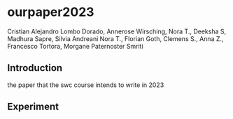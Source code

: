 # ourpaper2023
Cristian Alejandro Lombo Dorado, Annerose Wirsching, Nora T., Deeksha S, Madhura Sapre, Silvia Andreani
Nora T., Florian Goth, Clemens S., Anna Z., Francesco Tortora, Morgane Paternoster 
Smriti

## Introduction
the paper that the swc course intends to write in 2023


## Experiment

